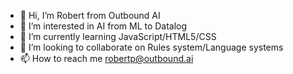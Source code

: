 - 👋 Hi, I’m Robert from Outbound AI
- 👀 I’m interested in AI from ML to Datalog
- 🌱 I’m currently learning JavaScript/HTML5/CSS
- 💞️ I’m looking to collaborate on Rules system/Language systems
- 📫 How to reach me robertp@outbound.ai

<!---
robertp-outbound-ai/robertp-outbound-ai is a ✨ special ✨ repository because its `README.md` (this file) appears on your GitHub profile.
You can click the Preview link to take a look at your changes.
--->
